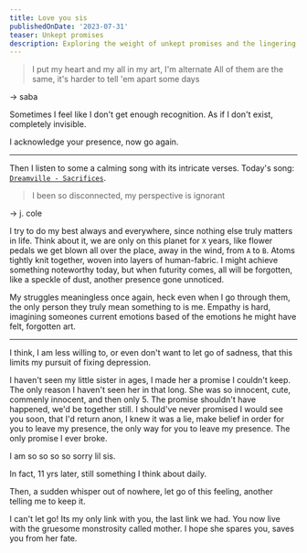```yaml
---
title: Love you sis
publishedOnDate: '2023-07-31'
teaser: Unkept promises
description: Exploring the weight of unkept promises and the lingering ache of loss.
---
```


> I put my heart and my all in my art, I'm alternate
> All of them are the same, it's harder to tell 'em apart some days

-> saba

Sometimes I feel like I don't get enough recognition. As if I don't exist, completely invisible.

I acknowledge your presence, now go again.

---

Then I listen to some a calming song with its intricate verses. Today's song: [`Dreamville - Sacrifices`](https://www.youtube.com/watch?v=ANzgMYgoJsA).

> I been so disconnected, my perspective is ignorant

-> j. cole

I try to do my best always and everywhere, since nothing else truly matters in life. Think about it, we are only on this planet for `X` years, like flower pedals we get blown all over the place, away in the wind, from `A` to `B`. Atoms tightly knit together, woven into layers of human-fabric. I might achieve something noteworthy today, but when futurity comes, all will be forgotten, like a speckle of dust, another presence gone unnoticed.

My struggles meaningless once again, heck even when I go through them, the only person they truly mean something to is me. Empathy is hard, imagining someones current emotions based of the emotions he might have felt, forgotten art.

---

I think, I am less willing to, or even don't want to let go of sadness, that this limits my pursuit of fixing depression.

I haven't seen my little sister in ages, I made her a promise I couldn't keep. The only reason I haven't seen her in that long. She was so innocent, cute, commenly innocent, and then only 5. The promise shouldn't have happened, we'd be together still.
I should've never promised I would see you soon, that I'd return anon, I knew it was a lie, make belief in order for you to leave my presence, the only way for you to leave my presence.
The only promise I ever broke.

I am so so so so sorry lil sis.

In fact, 11 yrs later, still something I think about daily.

Then, a sudden whisper out of nowhere, let go of this feeling, another telling me to keep it.

I can't let go! Its my only link with you, the last link we had. You now live with the gruesome monstrosity called mother. I hope she spares you, saves you from her fate.
